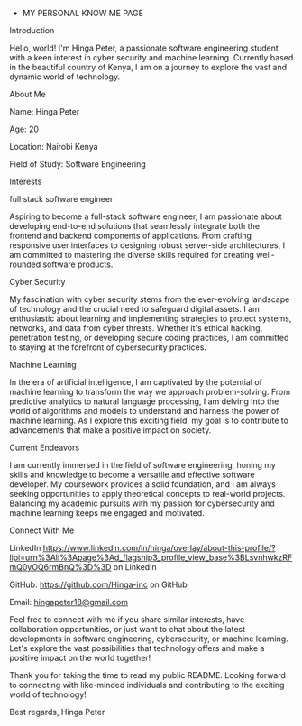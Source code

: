
- MY PERSONAL KNOW ME PAGE

Introduction

Hello, world! I'm Hinga Peter, a passionate software engineering student with a keen interest in cyber security and machine learning. Currently based in the beautiful country of Kenya, I am on a journey to explore the vast and dynamic world of technology.

About Me

Name: Hinga Peter

Age: 20

Location: Nairobi Kenya

Field of Study: Software Engineering

Interests

full stack software engineer

Aspiring to become a full-stack software engineer, I am passionate about developing end-to-end solutions that seamlessly integrate both the frontend and backend components of applications. From crafting responsive user interfaces to designing robust server-side architectures, I am committed to mastering the diverse skills required for creating well-rounded software products.

Cyber Security

My fascination with cyber security stems from the ever-evolving landscape of technology and the crucial need to safeguard digital assets. I am enthusiastic about learning and implementing strategies to protect systems, networks, and data from cyber threats. Whether it's ethical hacking, penetration testing, or developing secure coding practices, I am committed to staying at the forefront of cybersecurity practices.

Machine Learning

In the era of artificial intelligence, I am captivated by the potential of machine learning to transform the way we approach problem-solving. From predictive analytics to natural language processing, I am delving into the world of algorithms and models to understand and harness the power of machine learning. As I explore this exciting field, my goal is to contribute to advancements that make a positive impact on society.

Current Endeavors

I am currently immersed in the field of software engineering, honing my skills and knowledge to become a versatile and effective software developer. My coursework provides a solid foundation, and I am always seeking opportunities to apply theoretical concepts to real-world projects. Balancing my academic pursuits with my passion for cybersecurity and machine learning keeps me engaged and motivated.

Connect With Me

LinkedIn https://www.linkedin.com/in/hinga/overlay/about-this-profile/?lipi=urn%3Ali%3Apage%3Ad_flagship3_profile_view_base%3BLsvnhwkzRFmQ0yOQ6rmBnQ%3D%3D on LinkedIn

GitHub: https://github.com/Hinga-inc on GitHub

Email: hingapeter18@gmail.com

Feel free to connect with me if you share similar interests, have collaboration opportunities, or just want to chat about the latest developments in software engineering, cybersecurity, or machine learning. Let's explore the vast possibilities that technology offers and make a positive impact on the world together!

Thank you for taking the time to read my public README. Looking forward to connecting with like-minded individuals and contributing to the exciting world of technology!

Best regards, Hinga Peter

<!---
Hinga-inc/Hinga-inc is a ✨ special ✨ repository because its `README.md` (this file) appears on your GitHub profile.
You can click the Preview link to take a look at your changes.
--->
